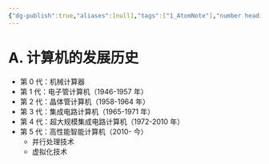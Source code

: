 ```yaml
---
{"dg-publish":true,"aliases":[null],"tags":["1_AtomNote"],"number headings":"auto, first-level 1, max 6, A.1.","Created-Date":"2024-03-01 10:21:18","Modified-Date":"2024-04-18 11:53:22","permalink":"/A01_Lessons/Ab03_计算机组织与体系结构/计算机的发展历史/","dgPassFrontmatter":true}
---
```




# A. 计算机的发展历史


- 第 0 代：机械计算器
- 第 1 代：电子管计算机（1946-1957 年）
- 第 2 代：晶体管计算机（1958-1964 年）
- 第 3 代：集成电路计算机（1965-1971 年）
- 第 4 代：超大规模集成电路计算机（1972-2010 年）
- 第 5 代：高性能智能计算机（2010- 今）
	- 并行处理技术
	- 虚拟化技术


